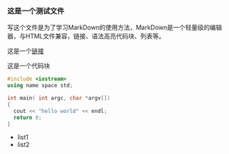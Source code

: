 ### 这是一个测试文件

写这个文件是为了学习MarkDown的使用方法，MarkDown是一个轻量级的编辑器，与HTML文件兼容，链接、语法高亮代码块、列表等。

这是一个[链接]()

这是一个代码块

```c++
#include <iostream>
using name space std;

int main( int argc, char *argv[])
{
  cout << "hello world" << endl;
  return 0;
}
```

- list1
- list2
